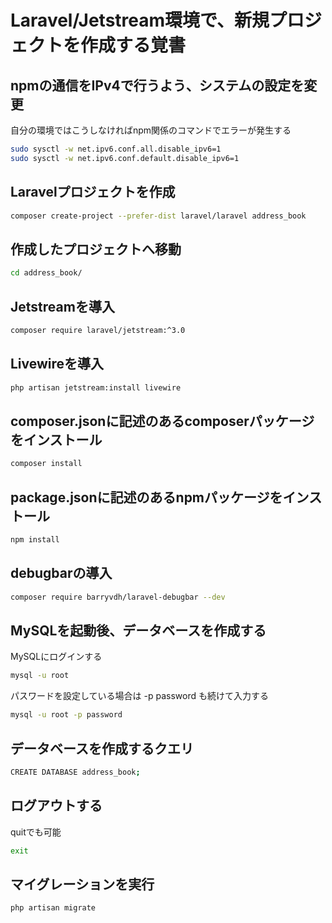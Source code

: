 # Laravel/Jetstream環境で、新規プロジェクトを作成する覚書

## npmの通信をIPv4で行うよう、システムの設定を変更

自分の環境ではこうしなければnpm関係のコマンドでエラーが発生する

```bash
sudo sysctl -w net.ipv6.conf.all.disable_ipv6=1
sudo sysctl -w net.ipv6.conf.default.disable_ipv6=1
```

## Laravelプロジェクトを作成

```bash
composer create-project --prefer-dist laravel/laravel address_book
```

## 作成したプロジェクトへ移動

```bash
cd address_book/
```

## Jetstreamを導入

```bash
composer require laravel/jetstream:^3.0
```

## Livewireを導入

```bash
php artisan jetstream:install livewire
```

## composer.jsonに記述のあるcomposerパッケージをインストール

```bash
composer install
```

## package.jsonに記述のあるnpmパッケージをインストール

```bash
npm install
```

## debugbarの導入

```bash
composer require barryvdh/laravel-debugbar --dev
```

## MySQLを起動後、データベースを作成する

MySQLにログインする

```bash
mysql -u root
```

パスワードを設定している場合は -p password も続けて入力する

```bash
mysql -u root -p password
```

## データベースを作成するクエリ

```bash
CREATE DATABASE address_book;
```

## ログアウトする

quitでも可能

```bash
exit
```

## マイグレーションを実行

```bash
php artisan migrate
```
